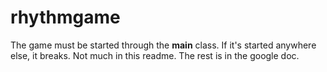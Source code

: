 # rhythmgame

The game must be started through the **main** class. If it's started anywhere else, it breaks.
Not much in this readme. The rest is in the google doc.
